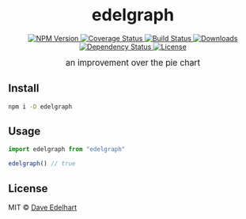 <big><h1 align="center">edelgraph</h1></big>

<p align="center">
  <a href="https://npmjs.org/package/edelgraph">
    <img src="https://img.shields.io/npm/v/edelgraph.svg?style=flat-square"
         alt="NPM Version">
  </a>

  <a href="https://coveralls.io/r/bingomanatee/edelgraph">
    <img src="https://img.shields.io/coveralls/bingomanatee/edelgraph.svg?style=flat-square"
         alt="Coverage Status">
  </a>

  <a href="https://travis-ci.org/bingomanatee/edelgraph">
    <img src="https://img.shields.io/travis/bingomanatee/edelgraph.svg?style=flat-square"
         alt="Build Status">
  </a>

  <a href="https://npmjs.org/package/edelgraph">
    <img src="http://img.shields.io/npm/dm/edelgraph.svg?style=flat-square"
         alt="Downloads">
  </a>

  <a href="https://david-dm.org/bingomanatee/edelgraph.svg">
    <img src="https://david-dm.org/bingomanatee/edelgraph.svg?style=flat-square"
         alt="Dependency Status">
  </a>

  <a href="https://github.com/bingomanatee/edelgraph/blob/master/LICENSE">
    <img src="https://img.shields.io/npm/l/edelgraph.svg?style=flat-square"
         alt="License">
  </a>
</p>

<p align="center"><big>
an improvement over the pie chart
</big></p>


## Install

```sh
npm i -D edelgraph
```

## Usage

```js
import edelgraph from "edelgraph"

edelgraph() // true
```

## License

MIT © [Dave Edelhart](http://wonderlandlabs.com)

[npm-url]: https://npmjs.org/package/edelgraph
[npm-image]: https://img.shields.io/npm/v/edelgraph.svg?style=flat-square

[travis-url]: https://travis-ci.org/bingomanatee/edelgraph
[travis-image]: https://img.shields.io/travis/bingomanatee/edelgraph.svg?style=flat-square

[coveralls-url]: https://coveralls.io/r/bingomanatee/edelgraph
[coveralls-image]: https://img.shields.io/coveralls/bingomanatee/edelgraph.svg?style=flat-square

[depstat-url]: https://david-dm.org/bingomanatee/edelgraph
[depstat-image]: https://david-dm.org/bingomanatee/edelgraph.svg?style=flat-square

[download-badge]: http://img.shields.io/npm/dm/edelgraph.svg?style=flat-square

